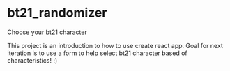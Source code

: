 # bt21_randomizer
Choose your bt21 character

This project is an introduction to how to use create react app. Goal for next iteration is to use a form to help select bt21 character based of characteristics! :) 
